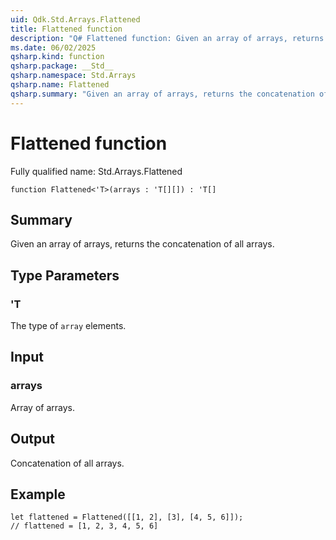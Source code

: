 ```yaml
---
uid: Qdk.Std.Arrays.Flattened
title: Flattened function
description: "Q# Flattened function: Given an array of arrays, returns the concatenation of all arrays."
ms.date: 06/02/2025
qsharp.kind: function
qsharp.package: __Std__
qsharp.namespace: Std.Arrays
qsharp.name: Flattened
qsharp.summary: "Given an array of arrays, returns the concatenation of all arrays."
---
```


# Flattened function

Fully qualified name: Std.Arrays.Flattened

```qsharp
function Flattened<'T>(arrays : 'T[][]) : 'T[]
```

## Summary
Given an array of arrays, returns the concatenation of all arrays.

## Type Parameters
### 'T
The type of `array` elements.

## Input
### arrays
Array of arrays.

## Output
Concatenation of all arrays.

## Example
```qsharp
let flattened = Flattened([[1, 2], [3], [4, 5, 6]]);
// flattened = [1, 2, 3, 4, 5, 6]
```
